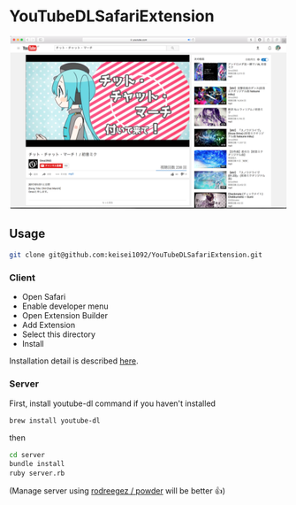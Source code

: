# YouTubeDLSafariExtension

<p align="center">
  <img src="./screen_shot.png" width="500" />
</p>

## Usage

```bash
git clone git@github.com:keisei1092/YouTubeDLSafariExtension.git
```

### Client

* Open Safari
* Enable developer menu
* Open Extension Builder
* Add Extension
* Select this directory
* Install

Installation detail is described [here](http://keisei1092.hatenablog.com/entry/2017/01/22/163934).

### Server

First, install youtube-dl command if you haven't installed

```bash
brew install youtube-dl
```

then

```bash
cd server
bundle install
ruby server.rb
```

(Manage server using [rodreegez / powder](https://github.com/rodreegez/powder) will be better :+1:)

